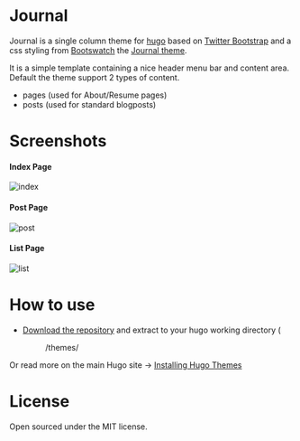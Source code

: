 Journal
==================

Journal is a single column theme for [hugo](http://hugo.spf13.com/) based on [Twitter Bootstrap](http://getbootstrap.com/) and a css styling from [Bootswatch](http://bootswatch.com/) the [Journal theme](http://bootswatch.com/journal/).

It is a simple template containing a nice header menu bar and content area. Default the theme support 2 types of content.

* pages (used for About/Resume pages)
* posts (used for standard blogposts)

# Screenshots

#### Index Page
![index](http://mpas.github.io/img/hugo-journal/index.png)

#### Post Page
![post](http://mpas.github.io/img/hugo-journal/post.png)

#### List Page
![list](http://mpas.github.io/img/hugo-journal/list.png)

# How to use
* [Download the repository](https://github.com/mpas/hugo-journal/archive/master.zip) and extract to your hugo working directory (<dir>/themes/<themename>

Or read more on the main Hugo site -> [Installing Hugo Themes](http://hugo.spf13.com/themes/installing)

# License
Open sourced under the MIT license.
